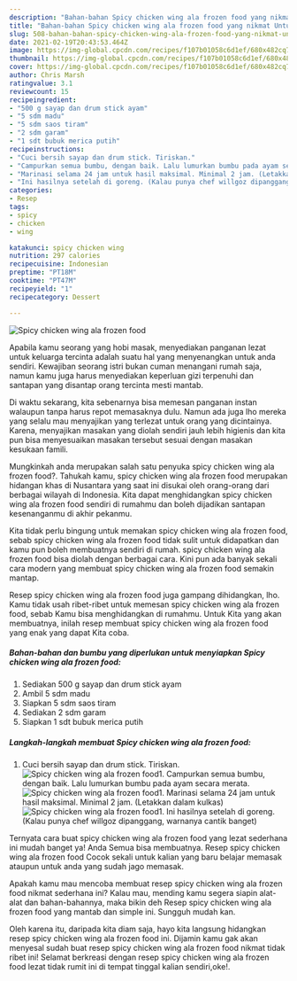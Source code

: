 ```yaml
---
description: "Bahan-bahan Spicy chicken wing ala frozen food yang nikmat Untuk Jualan"
title: "Bahan-bahan Spicy chicken wing ala frozen food yang nikmat Untuk Jualan"
slug: 508-bahan-bahan-spicy-chicken-wing-ala-frozen-food-yang-nikmat-untuk-jualan
date: 2021-02-19T20:43:53.464Z
image: https://img-global.cpcdn.com/recipes/f107b01058c6d1ef/680x482cq70/spicy-chicken-wing-ala-frozen-food-foto-resep-utama.jpg
thumbnail: https://img-global.cpcdn.com/recipes/f107b01058c6d1ef/680x482cq70/spicy-chicken-wing-ala-frozen-food-foto-resep-utama.jpg
cover: https://img-global.cpcdn.com/recipes/f107b01058c6d1ef/680x482cq70/spicy-chicken-wing-ala-frozen-food-foto-resep-utama.jpg
author: Chris Marsh
ratingvalue: 3.1
reviewcount: 15
recipeingredient:
- "500 g sayap dan drum stick ayam"
- "5 sdm madu"
- "5 sdm saos tiram"
- "2 sdm garam"
- "1 sdt bubuk merica putih"
recipeinstructions:
- "Cuci bersih sayap dan drum stick. Tiriskan."
- "Campurkan semua bumbu, dengan baik. Lalu lumurkan bumbu pada ayam secara merata."
- "Marinasi selama 24 jam untuk hasil maksimal. Minimal 2 jam. (Letakkan dalam kulkas)"
- "Ini hasilnya setelah di goreng. (Kalau punya chef willgoz dipanggang, warnanya cantik banget)"
categories:
- Resep
tags:
- spicy
- chicken
- wing

katakunci: spicy chicken wing 
nutrition: 297 calories
recipecuisine: Indonesian
preptime: "PT18M"
cooktime: "PT47M"
recipeyield: "1"
recipecategory: Dessert

---
```



![Spicy chicken wing ala frozen food](https://img-global.cpcdn.com/recipes/f107b01058c6d1ef/680x482cq70/spicy-chicken-wing-ala-frozen-food-foto-resep-utama.jpg)

Apabila kamu seorang yang hobi masak, menyediakan panganan lezat untuk keluarga tercinta adalah suatu hal yang menyenangkan untuk anda sendiri. Kewajiban seorang istri bukan cuman menangani rumah saja, namun kamu juga harus menyediakan keperluan gizi terpenuhi dan santapan yang disantap orang tercinta mesti mantab.

Di waktu  sekarang, kita sebenarnya bisa memesan panganan instan walaupun tanpa harus repot memasaknya dulu. Namun ada juga lho mereka yang selalu mau menyajikan yang terlezat untuk orang yang dicintainya. Karena, menyajikan masakan yang diolah sendiri jauh lebih higienis dan kita pun bisa menyesuaikan masakan tersebut sesuai dengan masakan kesukaan famili. 



Mungkinkah anda merupakan salah satu penyuka spicy chicken wing ala frozen food?. Tahukah kamu, spicy chicken wing ala frozen food merupakan hidangan khas di Nusantara yang saat ini disukai oleh orang-orang dari berbagai wilayah di Indonesia. Kita dapat menghidangkan spicy chicken wing ala frozen food sendiri di rumahmu dan boleh dijadikan santapan kesenanganmu di akhir pekanmu.

Kita tidak perlu bingung untuk memakan spicy chicken wing ala frozen food, sebab spicy chicken wing ala frozen food tidak sulit untuk didapatkan dan kamu pun boleh membuatnya sendiri di rumah. spicy chicken wing ala frozen food bisa diolah dengan berbagai cara. Kini pun ada banyak sekali cara modern yang membuat spicy chicken wing ala frozen food semakin mantap.

Resep spicy chicken wing ala frozen food juga gampang dihidangkan, lho. Kamu tidak usah ribet-ribet untuk memesan spicy chicken wing ala frozen food, sebab Kamu bisa menghidangkan di rumahmu. Untuk Kita yang akan membuatnya, inilah resep membuat spicy chicken wing ala frozen food yang enak yang dapat Kita coba.

<!--inarticleads1-->

##### Bahan-bahan dan bumbu yang diperlukan untuk menyiapkan Spicy chicken wing ala frozen food:

1. Sediakan 500 g sayap dan drum stick ayam
1. Ambil 5 sdm madu
1. Siapkan 5 sdm saos tiram
1. Sediakan 2 sdm garam
1. Siapkan 1 sdt bubuk merica putih




<!--inarticleads2-->

##### Langkah-langkah membuat Spicy chicken wing ala frozen food:

1. Cuci bersih sayap dan drum stick. Tiriskan.
<img src="https://img-global.cpcdn.com/steps/727641ca98376a54/160x128cq70/spicy-chicken-wing-ala-frozen-food-langkah-memasak-1-foto.jpg" alt="Spicy chicken wing ala frozen food">1. Campurkan semua bumbu, dengan baik. Lalu lumurkan bumbu pada ayam secara merata.
<img src="https://img-global.cpcdn.com/steps/391131f78d55307f/160x128cq70/spicy-chicken-wing-ala-frozen-food-langkah-memasak-2-foto.jpg" alt="Spicy chicken wing ala frozen food">1. Marinasi selama 24 jam untuk hasil maksimal. Minimal 2 jam. (Letakkan dalam kulkas)
<img src="https://img-global.cpcdn.com/steps/af1960e65295b42b/160x128cq70/spicy-chicken-wing-ala-frozen-food-langkah-memasak-3-foto.jpg" alt="Spicy chicken wing ala frozen food">1. Ini hasilnya setelah di goreng. (Kalau punya chef willgoz dipanggang, warnanya cantik banget)




Ternyata cara buat spicy chicken wing ala frozen food yang lezat sederhana ini mudah banget ya! Anda Semua bisa membuatnya. Resep spicy chicken wing ala frozen food Cocok sekali untuk kalian yang baru belajar memasak ataupun untuk anda yang sudah jago memasak.

Apakah kamu mau mencoba membuat resep spicy chicken wing ala frozen food nikmat sederhana ini? Kalau mau, mending kamu segera siapin alat-alat dan bahan-bahannya, maka bikin deh Resep spicy chicken wing ala frozen food yang mantab dan simple ini. Sungguh mudah kan. 

Oleh karena itu, daripada kita diam saja, hayo kita langsung hidangkan resep spicy chicken wing ala frozen food ini. Dijamin kamu gak akan menyesal sudah buat resep spicy chicken wing ala frozen food nikmat tidak ribet ini! Selamat berkreasi dengan resep spicy chicken wing ala frozen food lezat tidak rumit ini di tempat tinggal kalian sendiri,oke!.

